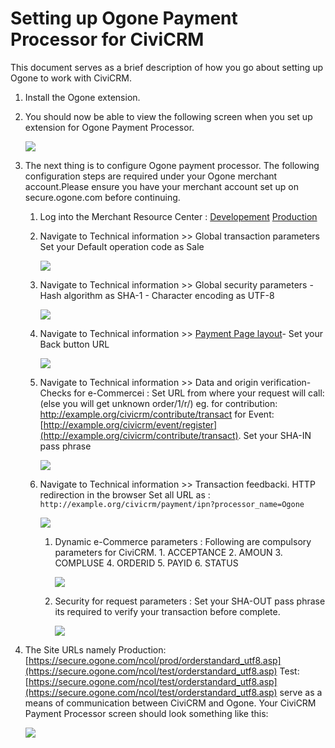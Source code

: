 # Setting up Ogone Payment Processor for CiviCRM

This document serves as a brief description of how you go about setting up Ogone to work with CiviCRM.

1. Install the Ogone extension.

1. You should now be able to view the following screen when you set up extension for Ogone Payment Processor.

    ![](/img/ogone-01.png)

1. The next thing is to configure Ogone payment processor. The following configuration steps are required under your Ogone merchant account.Please ensure you have your merchant account set up on secure.ogone.com before continuing.

    1. Log into the Merchant Resource Center : [Developement](https://secure.ogone.com/ncol/test/admin_ogone.asp) [Production](https://secure.ogone.com/ncol/test/admin_ogone.asp)
    
    1. Navigate to Technical information >> Global transaction parameters Set your Default operation code as Sale
        
        ![](/img/ogone-op-code.png)
    
    1. Navigate to Technical information >> Global security parameters - Hash algorithm as SHA-1 - Character encoding as UTF-8
        
        ![](/img/ogone-hashing.png)
    
    1. Navigate to Technical information >> [Payment Page layout](https://secure.ogone.com/ncol/test/chg_TechInfo_02.asp?CSRFSP=%2Fncol%2Ftest%2Fchg%5FTechInfo%5F02%2Easp&CSRFKEY=DA5428504114C1AE71540B43B58EBE31D67CF719&CSRFTS=20130614151046)- Set your Back button URL
        
        ![](/img/ogone-payment-page.png)

    1. Navigate to Technical information >> Data and origin verification-Checks for e-Commercei : Set URL from where your request will call: (else you will get unknown order/1/r/) eg. for contribution: http://example.org/civicrm/contribute/transact for Event: [http://example.org/civicrm/event/register](http://example.org/civicrm/contribute/transact). Set your SHA-IN pass phrase
         
         ![](/img/ogone-data-origin-verification.png)
    
    1. Navigate to Technical information >> Transaction feedbacki. HTTP redirection in the browser Set all URL as : `http://example.org/civicrm/payment/ipn?processor_name=Ogone`
    
        ![](/img/ogone-redirection.png)
        
        1. Dynamic e-Commerce parameters : Following are compulsory parameters for CiviCRM. 1. ACCEPTANCE 2. AMOUN 3. COMPLUSE 4. ORDERID 5. PAYID 6. STATUS
        
            ![](/img/ogone-params.png)
        
        1. Security for request parameters : Set your SHA-OUT pass phrase its required to verify your transaction before complete.
        
            ![](/img/ogone-sha-out.png)
    
1. The Site URLs namely
    Production: [https://secure.ogone.com/ncol/prod/orderstandard_utf8.asp](https://secure.ogone.com/ncol/test/orderstandard_utf8.asp)
    Test: [https://secure.ogone.com/ncol/test/orderstandard_utf8.asp](https://secure.ogone.com/ncol/test/orderstandard_utf8.asp)
    serve as a means of communication between CiviCRM and Ogone. Your CiviCRM Payment Processor screen should look something like this:

    ![](/img/ogone-02.png)